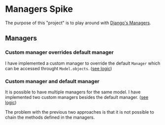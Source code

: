 # Managers Spike

The purpose of this "project" is to play around with [Django's Managers][managers].

## Managers

### Custom manager overrides default manager

I have implemented a custom manager to override the default `Manager`
which can be accessed throught `Model.objects`. ([see logic][custom-manager])

### Custom manager and default manager

It is possible to have multiple managers for the same model.
I have implemented two custom managers besides the default manager. ([see logic][multiple-managers])

The problem with the previous two approaches is that it is not possible to chain
the methods defined in the managers.

[custom-manager]: ./foo/models/document.py
[managers]: https://docs.djangoproject.com/en/dev/topics/db/managers/
[multiple-managers]: ./foo/models/book.py
